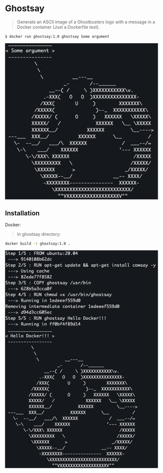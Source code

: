 # Ghostsay
> Generate an ASCII image of a Ghostbusters logo with a message in a Docker container (Just a Dockerfile test).


```sh
$ docker run ghostsay:1.0 ghostsay Some argument
```
![](doc/argument.png)

## Installation

Docker:
> In ghostsay directory:
```sh
docker build -t ghostsay:1.0 .
```
![](doc/hello.png)
